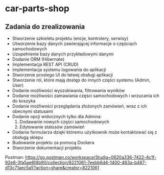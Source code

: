 # car-parts-shop

## Zadania do zrealizowania
- Stworzenie szkieletu projektu (encje, kontrolery, serwisy)
- Utworzenie bazy danych zawierającej informacje o częściach samochodowych
- Uzupełnienie bazy danych przykładowymi danymi
- Dodanie ORM (Hibernate)
- Implementacja REST API (CRUD)
- Implementacja systemu logowania do aplikacji
- Stworzenie prostego UI do łatwej obsługi aplikacji
- Stworzenie ról, które mają dostęp do innych części systemu (Admin, User)
- Dodanie możliwości wyszukiwania, filtrowania wyników
- Dodanie możliwości zamawiania części samochodowych i wrzucania ich do koszyka
- Dodanie możliwości przeglądania złożonych zamówień, wraz z ich obecnymi statusami
- Dodanie opcji widocznych tylko dla Admina:
  1. Dodawanie nowych części samochodowych
  2. Edytowanie statusów zamówień
- Dodanie formularza dzięki któremu użytkownik może kontaktować się z obsługą sklepu
- Budowanie projektu za pomocą Dockera
- Stworzenie dokumentacji projektu

Postman:
https://go.postman.co/workspace/Studia~0620a336-7422-4c1f-92e8-3fa5ae6f4b90/collection/8221061-7eebb6d4-1400-463a-b487-d13c71aec5a5?action=share&creator=8221061

